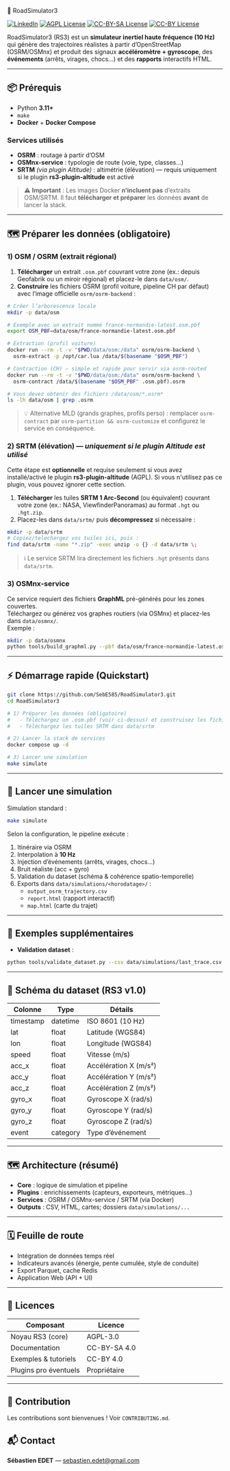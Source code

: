 🚗 RoadSimulator3

[![LinkedIn](https://img.shields.io/badge/LinkedIn-Sebastien_Edet-blue)](https://www.linkedin.com/in/sebastienedet/)
[![AGPL License](https://img.shields.io/badge/License-AGPL-blue.svg)](https://www.gnu.org/licenses/agpl-3.0)
[![CC-BY-SA License](https://img.shields.io/badge/License-CC--BY--SA-green.svg)](https://creativecommons.org/licenses/by-sa/4.0/)
[![CC-BY License](https://img.shields.io/badge/License-CC--BY-green.svg)](https://creativecommons.org/licenses/by/4.0/)

RoadSimulator3 (RS3) est un **simulateur inertiel haute fréquence (10 Hz)** qui génère des trajectoires réalistes à partir d’OpenStreetMap (OSRM/OSMnx) et produit des signaux **accéléromètre + gyroscope**, des **événements** (arrêts, virages, chocs…) et des **rapports** interactifs HTML.

---

## 📦 Prérequis

- Python **3.11+**
- `make`
- **Docker** + **Docker Compose**

### Services utilisés
- **OSRM** : routage à partir d’OSM
- **OSMnx-service** : typologie de route (voie, type, classes…)
- **SRTM** *(via plugin Altitude)* : altimétrie (élévation) — requis uniquement si le plugin **rs3-plugin-altitude** est activé

> ⚠️ **Important** : Les images Docker **n’incluent pas** d’extraits OSM/SRTM. Il faut **télécharger et préparer** les données **avant** de lancer la stack.

---

## 🗺️ Préparer les données (obligatoire)

### 1) OSM / OSRM (extrait régional)

1. **Télécharger** un extrait `.osm.pbf` couvrant votre zone (ex.: depuis Geofabrik ou un miroir régional) et placez-le dans `data/osm/`.
2. **Construire** les fichiers OSRM (profil voiture, pipeline CH par défaut) avec l’image officielle `osrm/osrm-backend` :

```bash
# Créer l’arborescence locale
mkdir -p data/osm

# Exemple avec un extrait nommé france-normandie-latest.osm.pbf
export OSM_PBF=data/osm/france-normandie-latest.osm.pbf

# Extraction (profil voiture)
docker run --rm -t -v "$PWD/data/osm:/data" osrm/osrm-backend \
  osrm-extract -p /opt/car.lua /data/$(basename "$OSM_PBF")

# Contraction (CH) — simple et rapide pour servir via osrm-routed
docker run --rm -t -v "$PWD/data/osm:/data" osrm/osrm-backend \
  osrm-contract /data/$(basename "$OSM_PBF" .osm.pbf).osrm

# Vous devez obtenir des fichiers /data/osm/*.osrm*
ls -lh data/osm | grep .osrm
```

> 💡 Alternative MLD (grands graphes, profils perso) : remplacer `osrm-contract` par `osrm-partition && osrm-customize` et configurez le service en conséquence.

### 2) SRTM (élévation) — *uniquement si le plugin Altitude est utilisé*

Cette étape est **optionnelle** et requise seulement si vous avez installé/activé le plugin **rs3-plugin-altitude** (AGPL). Si vous n'utilisez pas ce plugin, vous pouvez ignorer cette section.

1. **Télécharger** les tuiles **SRTM 1 Arc-Second** (ou équivalent) couvrant votre zone (ex.: NASA, ViewfinderPanoramas) au format `.hgt` ou `.hgt.zip`.
2. Placez-les dans `data/srtm/` puis **décompressez** si nécessaire :

```bash
mkdir -p data/srtm
# Copiez/telechargez vos tuiles ici, puis :
find data/srtm -name "*.zip" -exec unzip -o {} -d data/srtm \;
```

> ℹ️ Le service SRTM lira directement les fichiers `.hgt` présents dans `data/srtm`.

### 3) OSMnx-service

Ce service requiert des fichiers **GraphML** pré-générés pour les zones couvertes.  
Téléchargez ou générez vos graphes routiers (via OSMnx) et placez-les dans `data/osmnx/`.  
Exemple :
```bash
mkdir -p data/osmnx
python tools/build_graphml.py --pbf data/osm/france-normandie-latest.osm.pbf --out data/osmnx/normandie.graphml
```

---

## ⚡ Démarrage rapide (Quickstart)

```bash
git clone https://github.com/SebE585/RoadSimulator3.git
cd RoadSimulator3

# 1) Préparer les données (obligatoire)
#   - Téléchargez un .osm.pbf (voir ci-dessus) et construisez les fichiers .osrm
#   - Téléchargez les tuiles SRTM dans data/srtm

# 2) Lancer la stack de services
docker compose up -d

# 3) Lancer une simulation
make simulate
```

---

## 🚀 Lancer une simulation

Simulation standard :

```bash
make simulate
```

Selon la configuration, le pipeline exécute :
1. Itinéraire via OSRM
2. Interpolation à **10 Hz**
3. Injection d’événements (arrêts, virages, chocs…)
4. Bruit réaliste (acc + gyro)
5. Validation du dataset (schéma & cohérence spatio-temporelle)
6. Exports dans `data/simulations/<horodatage>/` :
   - `output_osrm_trajectory.csv`
   - `report.html` (rapport interactif)
   - `map.html` (carte du trajet)

---

## 🧪 Exemples supplémentaires

- **Validation dataset** :

```bash
python tools/validate_dataset.py --csv data/simulations/last_trace.csv --strict-order
```

---

## 📑 Schéma du dataset (RS3 v1.0)

| Colonne         | Type      | Détails                                 |
|-----------------|-----------|-----------------------------------------|
| timestamp       | datetime  | ISO 8601 (10 Hz)                        |
| lat             | float     | Latitude (WGS84)                        |
| lon             | float     | Longitude (WGS84)                       |
| speed           | float     | Vitesse (m/s)                           |
| acc_x           | float     | Accélération X (m/s²)                   |
| acc_y           | float     | Accélération Y (m/s²)                   |
| acc_z           | float     | Accélération Z (m/s²)                   |
| gyro_x          | float     | Gyroscope X (rad/s)                     |
| gyro_y          | float     | Gyroscope Y (rad/s)                     |
| gyro_z          | float     | Gyroscope Z (rad/s)                     |
| event           | category  | Type d’événement                        |

---

## 🗺️ Architecture (résumé)

- **Core** : logique de simulation et pipeline
- **Plugins** : enrichissements (capteurs, exporteurs, métriques…)
- **Services** : OSRM / OSMnx-service / SRTM (via Docker)
- **Outputs** : CSV, HTML, cartes; dossiers `data/simulations/...`

---

## 🗓️ Feuille de route

- Intégration de données temps réel
- Indicateurs avancés (énergie, pente cumulée, style de conduite)
- Export Parquet, cache Redis
- Application Web (API + UI) 

---

## 🔐 Licences

| Composant              | Licence       |
|------------------------|---------------|
| Noyau RS3 (core)       | AGPL-3.0      |
| Documentation          | CC-BY-SA 4.0  |
| Exemples & tutoriels   | CC-BY 4.0     |
| Plugins pro éventuels  | Propriétaire  |

---

## 🤝 Contribution

Les contributions sont bienvenues ! Voir `CONTRIBUTING.md`.

## 📬 Contact

**Sébastien EDET** — sebastien.edet@gmail.com
